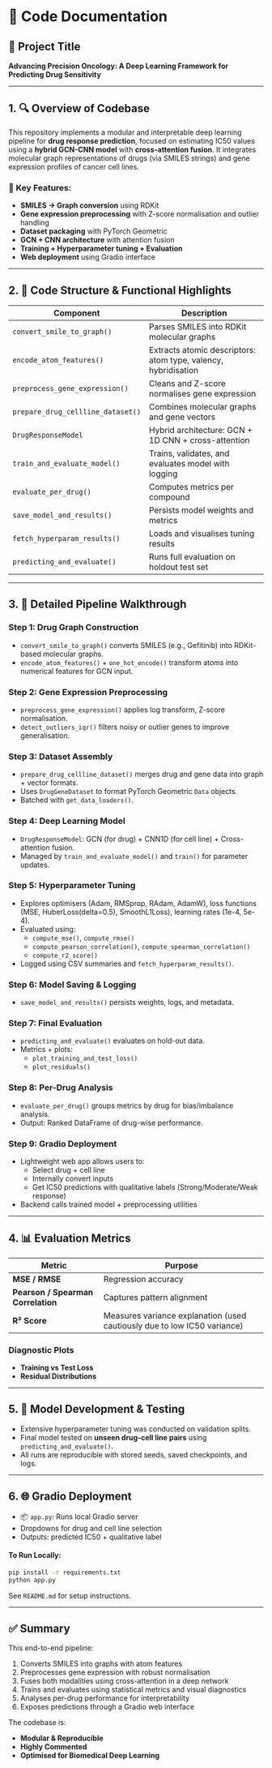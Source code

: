 # 📘 Code Documentation

## 🧬 Project Title  
**Advancing Precision Oncology: A Deep Learning Framework for Predicting Drug Sensitivity**

---

## 1. 🔍 Overview of Codebase

This repository implements a modular and interpretable deep learning pipeline for **drug response prediction**, focused on estimating IC50 values using a **hybrid GCN-CNN model** with **cross-attention fusion**. It integrates molecular graph representations of drugs (via SMILES strings) and gene expression profiles of cancer cell lines.

### 🔧 Key Features:
- **SMILES → Graph conversion** using RDKit
- **Gene expression preprocessing** with Z-score normalisation and outlier handling
- **Dataset packaging** with PyTorch Geometric
- **GCN + CNN architecture** with attention fusion
- **Training + Hyperparameter tuning + Evaluation**
- **Web deployment** using Gradio interface

---

## 2. 🧱 Code Structure & Functional Highlights

| Component | Description |
|----------|-------------|
| `convert_smile_to_graph()` | Parses SMILES into RDKit molecular graphs |
| `encode_atom_features()` | Extracts atomic descriptors: atom type, valency, hybridisation |
| `preprocess_gene_expression()` | Cleans and Z-score normalises gene expression |
| `prepare_drug_cellline_dataset()` | Combines molecular graphs and gene vectors |
| `DrugResponseModel` | Hybrid architecture: GCN + 1D CNN + cross-attention |
| `train_and_evaluate_model()` | Trains, validates, and evaluates model with logging |
| `evaluate_per_drug()` | Computes metrics per compound |
| `save_model_and_results()` | Persists model weights and metrics |
| `fetch_hyperparam_results()` | Loads and visualises tuning results |
| `predicting_and_evaluate()` | Runs full evaluation on holdout test set |

---

## 3. 🔬 Detailed Pipeline Walkthrough

### Step 1: Drug Graph Construction
- `convert_smile_to_graph()` converts SMILES (e.g., Gefitinib) into RDKit-based molecular graphs.
- `encode_atom_features()` + `one_hot_encode()` transform atoms into numerical features for GCN input.

### Step 2: Gene Expression Preprocessing
- `preprocess_gene_expression()` applies log transform, Z-score normalisation.
- `detect_outliers_iqr()` filters noisy or outlier genes to improve generalisation.

### Step 3: Dataset Assembly
- `prepare_drug_cellline_dataset()` merges drug and gene data into graph + vector formats.
- Uses `DrugGeneDataset` to format PyTorch Geometric `Data` objects.
- Batched with `get_data_loaders()`.

### Step 4: Deep Learning Model
- `DrugResponseModel`: GCN (for drug) + CNN1D (for cell line) + Cross-attention fusion.
- Managed by `train_and_evaluate_model()` and `train()` for parameter updates.

### Step 5: Hyperparameter Tuning
- Explores optimisers (Adam, RMSprop, RAdam, AdamW), loss functions (MSE, HuberLoss(delta=0.5), SmoothL1Loss), learning rates (1e-4, 5e-4).
- Evaluated using:
  - `compute_mse()`, `compute_rmse()`
  - `compute_pearson_correlation()`, `compute_spearman_correlation()`
  - `compute_r2_score()`
- Logged using CSV summaries and `fetch_hyperparam_results()`.

### Step 6: Model Saving & Logging
- `save_model_and_results()` persists weights, logs, and metadata.

### Step 7: Final Evaluation
- `predicting_and_evaluate()` evaluates on hold-out data.
- Metrics + plots:
  - `plot_training_and_test_loss()`
  - `plot_residuals()`

### Step 8: Per-Drug Analysis
- `evaluate_per_drug()` groups metrics by drug for bias/imbalance analysis.
- Output: Ranked DataFrame of drug-wise performance.


### Step 9: Gradio Deployment
- Lightweight web app allows users to:
  - Select drug + cell line
  - Internally convert inputs
  - Get IC50 predictions with qualitative labels (Strong/Moderate/Weak response)
- Backend calls trained model + preprocessing utilities

---

## 4. 📊 Evaluation Metrics

| Metric | Purpose |
|--------|---------|
| **MSE / RMSE** | Regression accuracy |
| **Pearson / Spearman Correlation** | Captures pattern alignment |
| **R² Score** | Measures variance explanation (used cautiously due to low IC50 variance) |

### Diagnostic Plots
- **Training vs Test Loss**
- **Residual Distributions**

---

## 5. 🧪 Model Development & Testing

- Extensive hyperparameter tuning was conducted on validation splits.
- Final model tested on **unseen drug-cell line pairs** using `predicting_and_evaluate()`.
- All runs are reproducible with stored seeds, saved checkpoints, and logs.

---

## 6. 🌐 Gradio Deployment

- 📦 `app.py`: Runs local Gradio server
- Dropdowns for drug and cell line selection
- Outputs: predicted IC50 + qualitative label

#### To Run Locally:
```bash
pip install -r requirements.txt
python app.py
```
See `README.md` for setup instructions.

---

## ✅ Summary

This end-to-end pipeline:
1. Converts SMILES into graphs with atom features
2. Preprocesses gene expression with robust normalisation
3. Fuses both modalities using cross-attention in a deep network
4. Trains and evaluates using statistical metrics and visual diagnostics
5. Analyses per-drug performance for interpretability
6. Exposes predictions through a Gradio web interface

The codebase is:
- **Modular & Reproducible**
- **Highly Commented**
- **Optimised for Biomedical Deep Learning**
